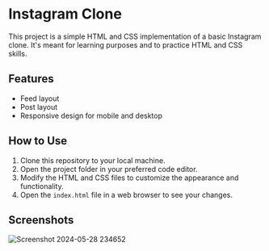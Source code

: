 # Instagram Clone

This project is a simple HTML and CSS implementation of a basic Instagram clone. It's meant for learning purposes and to practice HTML and CSS skills.

## Features

- Feed layout
- Post layout
- Responsive design for mobile and desktop

## How to Use

1. Clone this repository to your local machine.
2. Open the project folder in your preferred code editor.
3. Modify the HTML and CSS files to customize the appearance and functionality.
4. Open the `index.html` file in a web browser to see your changes.

## Screenshots
![Screenshot 2024-05-28 234652](https://github.com/VashuJain2024/Instagram_clone/assets/167463558/7c6e1284-ef92-4c6e-962d-a9301b918c4e)

